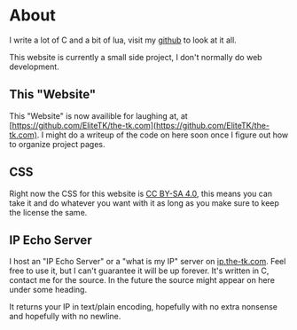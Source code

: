 <!--TITLE"the-tk.com - About"-->
About
=====

I write a lot of C and a bit of lua, visit my
[github](https://github.com/EliteTK/ "Github Page") to look at it all.

This website is currently a small side project, I don't normally do web
development.

This "Website"
--------------
This "Website" is now availible for laughing at, at
[https://github.com/EliteTK/the-tk.com](https://github.com/EliteTK/the-tk.com).
I might do a writeup of the code on here soon once I figure out how to organize
project pages.

CSS
---
Right now the CSS for this website is
[CC BY-SA 4.0](http://creativecommons.org/licenses/by-sa/4.0/ "CC Attribution-ShareAlike 4.0"),
this means you can take it and do whatever you want with it as long as
you make sure to keep the license the same.

IP Echo Server
--------------
I host an "IP Echo Server" or a "what is my IP" server on
[ip.the-tk.com](http://ip.the-tk.com/).  Feel free to use it, but I can't
guarantee it will be up forever. It's written in C, contact me for the source.
In the future the source might appear on here under some heading.

It returns your IP in text/plain encoding, hopefully with no extra nonsense and
hopefully with no newline.
